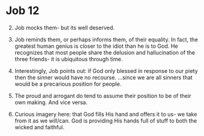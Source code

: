 # Job 12


2) Job mocks them- but its well deserved.

3) Job reminds them, or perhaps informs them, of their equality.
   In fact, the greatest human genius is closer to the idiot than he is to God.
   He recognizes that most people share the delusion and hallucination of the three friends- it is ubiquitous through time.

4) Interestingly, Job points out: if God only blessed in response to our piety then the sinner would have no recourse.
   ...since we are all sinners that would be a precarious position for people.

5) The proud and arrogant do tend to assume their position to be of their own making.
   And vice versa.

6) Curious imagery here: that God fills His hand and offers it to us- we take from it as we will/can.
   God is providing His hands full of stuff to both the wicked and faithful.

